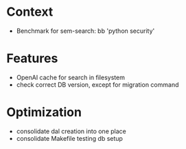 # Context
- Benchmark for sem-search: bb 'python security'

# Features
- OpenAI cache for search in filesystem
- check correct DB version, except for migration command
 
# Optimization
- consolidate dal creation into one place
- consolidate Makefile testing db setup
